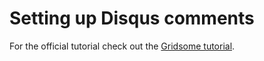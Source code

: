 # Setting up Disqus comments

For the official tutorial check out the [Gridsome tutorial](https://gridsome.org/docs/guide-comments#disqus).